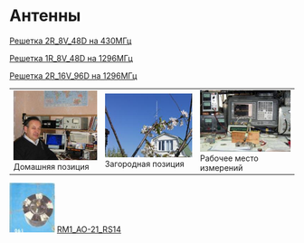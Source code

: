 # Антенны

[Решетка 2R_8V_48D на 430МГц](432.md) 

[Решетка 1R_8V_48D на 1296МГц](1296_8.md) 

[Решетка 2R_16V_96D на 1296МГц](1296w.md)

|  |  |  |
| ------------- | ------------- | ------------- |
| ![Home position](photo/21.jpg) Домашняя позиция | ![Field position](photo/24.jpg) Загородная позиция | ![Working and Measuring Area](photo/25.jpg) Рабочее место измерений | 

[![RM1_AO-21_RS14](photo/28.jpg)](http://eu2aa.qrz.ru) [ RM1_AO-21_RS14 ](http://eu2aa.qrz.ru)
